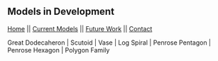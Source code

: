 ## Models in Development
[Home](index.html) || [Current Models](https://github.com/PharaohCola13/GeoExpanse/blob/master/docs/Current.md) || [Future Work](https://github.com/PharaohCola13/GeoExpanse/blob/master/docs/FUTURE.md) || [Contact](https://github.com/PharaohCola13/GeoExpanse/blob/master/docs/CONTACT.md)</nav>

Great Dodecaheron | Scutoid | Vase | Log Spiral | Penrose Pentagon | Penrose Hexagon | Polygon Family
